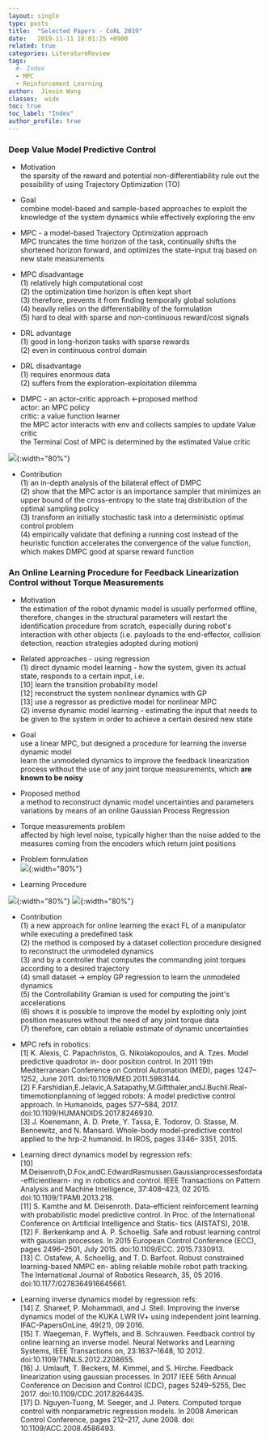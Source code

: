 ```yaml
---
layout: single
type: posts
title:  "Selected Papers - CoRL 2019"
date:   2019-11-11 18:01:25 +0900
related: true
categories: LiteratureReview
tags:
  #- Index
  - MPC
  - Reinforcement Learning
author:  Jiexin Wang
classes:  wide
toc: true
toc_label: "Index"
author_profile: true
---
```


### Deep Value Model Predictive Control

- Motivation    
the sparsity of the reward and potential non-differentiability rule out the possibility of using Trajectory Optimization (TO)   

- Goal   
combine model-based and sample-based approaches to exploit the knowledge of the system dynamics while effectively exploring the env

- MPC - a model-based Trajectory Optimization approach  
MPC truncates the time horizon of the task, continually shifts the shortened horizon forward, and optimizes the state-input traj based on new state measurements  

- MPC disadvantage  
(1) relatively high computational cost  
(2) the optimization time horizon is often kept short    
(3) therefore, prevents it from finding temporally global solutions    
(4) heavily relies on the differentiability of the formulation   
(5) hard to deal with sparse and non-continuous reward/cost signals  

- DRL advantage  
(1) good in long-horizon tasks with sparse rewards  
(2) even in continuous control domain  

- DRL disadvantage  
(1) requires enormous data  
(2) suffers from the exploration-exploitation dilemma  

- DMPC - an actor-critic approach <-proposed method  
actor: an MPC policy  
critic: a value function learner  
the MPC actor interacts with env and collects samples to update Value critic  
the Terminal Cost of MPC is determined by the estimated Value critic

![](https://ha5ha6.github.io/judy_blog/assets/images/DMPC.png){:width="80%"}

- Contribution  
(1) an in-depth analysis of the bilateral effect of DMPC  
(2) show that the MPC actor is an importance sampler that minimizes an upper bound of the cross-entropy to the state traj distribution of the optimal sampling policy  
(3) transform an initially stochastic task into a deterministic optimal control problem  
(4) empirically validate that defining a running cost instead of the heuristic function accelerates the convergence of the value function, which makes DMPC good at sparse reward function   

### An Online Learning Procedure for Feedback Linearization Control without Torque Measurements  

- Motivation  
the estimation of the robot dynamic model is usually performed offline, therefore, changes in the structural parameters will restart the identification procedure from scratch, especially during robot's interaction with other objects (i.e. payloads to the end-effector, collision detection, reaction strategies adopted during motion)

- Related approaches - using regression  
(1) direct dynamic model learning - how the system, given its actual state, responds to a certain input, i.e.   
  [10] learn the transition probability model  
  [12] reconstruct the system nonlinear dynamics with GP   
  [13] use a regressor as predictive model for nonlinear MPC    
(2) inverse dynamic model learning - estimating the input that needs to be given to the system in order to achieve a certain desired new state  

- Goal  
use a linear MPC, but designed a procedure for learning the inverse dynamic model  
learn the unmodeled dynamics to improve the feedback linearization process without the use of any joint torque measurements, which __are known to be noisy__  

- Proposed method  
a method to reconstruct dynamic model uncertainties and parameters variations by means of an online Gaussian Process Regression

- Torque measurements problem  
affected by high level noise, typically higher than the noise added to the measures coming from the encoders which return joint positions

- Problem formulation  
![](https://ha5ha6.github.io/judy_blog/assets/images/onlineFL1.png){:width="80%"}

- Learning Procedure

![](https://ha5ha6.github.io/judy_blog/assets/images/onlineFL2.png){:width="80%"}
![](https://ha5ha6.github.io/judy_blog/assets/images/onlineFL3.png){:width="80%"}

- Contribution  
(1) a new approach for online learning the exact FL of a manipulator while executing a predefined task    
(2) the method is composed by a dataset collection procedure designed to reconstruct the unmodeled dynamics   
(3) and by a controller that computes the commanding joint torques according to a desired trajectory  
(4) small dataset -> employ GP regression to learn the unmodeled dynamics  
(5) the Controllability Gramian is used for computing the joint's accelerations   
(6) shows it is possible to improve the model by exploiting only joint position measures without the need of any joint torque data  
(7) therefore, can obtain a reliable estimate of dynamic uncertainties  

- MPC refs in robotics:  
[1] K. Alexis, C. Papachristos, G. Nikolakopoulos, and A. Tzes. Model predictive quadrotor in- door position control. In 2011 19th Mediterranean Conference on Control Automation (MED), pages 1247–1252, June 2011. doi:10.1109/MED.2011.5983144.  
[2] F.Farshidian,E.Jelavic,A.Satapathy,M.Giftthaler,andJ.Buchli.Real-timemotionplanning of legged robots: A model predictive control approach. In Humanoids, pages 577–584, 2017. doi:10.1109/HUMANOIDS.2017.8246930.  
[3] J. Koenemann, A. D. Prete, Y. Tassa, E. Todorov, O. Stasse, M. Bennewitz, and N. Mansard. Whole-body model-predictive control applied to the hrp-2 humanoid. In IROS, pages 3346– 3351, 2015.  

- Learning direct dynamics model by regression refs:  
[10] M.Deisenroth,D.Fox,andC.EdwardRasmussen.Gaussianprocessesfordata-efficientlearn- ing in robotics and control. IEEE Transactions on Pattern Analysis and Machine Intelligence, 37:408–423, 02 2015. doi:10.1109/TPAMI.2013.218.  
[11] S. Kamthe and M. Deisenroth. Data-efficient reinforcement learning with probabilistic model predictive control. In Proc. of the International Conference on Artificial Intelligence and Statis- tics (AISTATS), 2018.  
[12] F. Berkenkamp and A. P. Schoellig. Safe and robust learning control with gaussian processes. In 2015 European Control Conference (ECC), pages 2496–2501, July 2015. doi:10.1109/ECC. 2015.7330913.  
[13] C. Ostafew, A. Schoellig, and T. D. Barfoot. Robust constrained learning-based NMPC en- abling reliable mobile robot path tracking. The International Journal of Robotics Research, 35, 05 2016. doi:10.1177/0278364916645661.  

- Learning inverse dynamics model by regression refs:  
[14] Z. Shareef, P. Mohammadi, and J. Steil. Improving the inverse dynamics model of the KUKA LWR IV+ using independent joint learning. IFAC-PapersOnLine, 49(21), 09 2016.  
[15] T. Waegeman, F. Wyffels, and B. Schrauwen. Feedback control by online learning an inverse model. Neural Networks and Learning Systems, IEEE Transactions on, 23:1637–1648, 10 2012. doi:10.1109/TNNLS.2012.2208655.  
[16] J. Umlauft, T. Beckers, M. Kimmel, and S. Hirche. Feedback linearization using gaussian processes. In 2017 IEEE 56th Annual Conference on Decision and Control (CDC), pages 5249–5255, Dec 2017. doi:10.1109/CDC.2017.8264435.  
[17] D. Nguyen-Tuong, M. Seeger, and J. Peters. Computed torque control with nonparametric regression models. In 2008 American Control Conference, pages 212–217, June 2008. doi: 10.1109/ACC.2008.4586493.  
